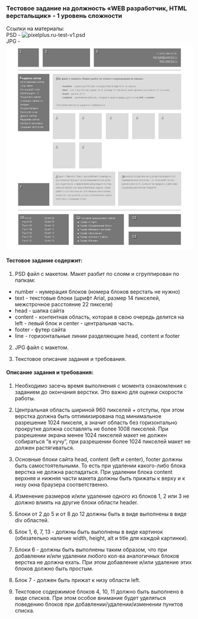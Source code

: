 ### Тестовое задание на должность «WEB разработчик, HTML верстальщик» - 1 уровень сложности

Ссылки на материалы:  
PSD - ![pixelplus.ru-test-v1.psd](pixelplus.ru-test-v1.psd)  
JPG - ![pixelplus.ru-test-v1.jpg](pixelplus.ru-test-v1.jpg)  


#### Тестовое задание содержит:

1. PSD файл с макетом. Макет разбит по слоям и сгруппирован по папкам:
 
* number - нумерация блоков (номера блоков верстать не нужно)  
* text - текстовые блоки (шрифт Arial, размер 14 пикселей, межстрочное расстояние 22 пикселя)  
* head - шапка сайта  
* content - контентная область, которая в свою очередь делится на left - левый блок и center - центральная часть.  
* footer - футер сайта  
* line - горизонтальные линии разделяющие head, content и footer  
 
2. JPG файл с макетом.
 
3. Текстовое описание задания и требования.
 
#### Описание задания и требования:
1. Необходимо засечь время выполнения с момента ознакомления с заданием до окончания верстки. Это важно для оценки скорости работы.  
2. Центральная область шириной 960 пикселей + отступы, при этом верстка должна быть оптимизирована под минимальное разрешение 1024 пикселя, а значит область без горизонтально прокрутке должна составлять не более 1008 пикселей. При разрешении экрана менее 1024 пикселей макет не должен собираться “в кучу”, при разрешении более 1024 пикселей макет не должен растягиваться.  

3. Основные блоки сайта head, content (left и center), footer должны быть самостоятельными. То есть при удалении какого-либо блока верстка не должна распадаться. При удалении блока content верхняя и нижняя части макета должны быть прижаты к верху и к низу окна браузера соответственно.  
 
4. Изменение размеров и/или удаление одного из блоков 1, 2 или 3 не должно влиять на другие блоки области header.
 
5. Блоки от 2 до 5 и от 8 до 12 должны быть в виде выполнены в виде div областей.

6. Блок 1, 6, 7, 13 - должны быть выполнены в виде картинок (обязательно наличие width, height, alt и title для каждой картинки).

7. Блоки 6 - должны быть выполнены таким образом, что при добавлении и/или удалении любого кол-ва аналогичных блоков верстка не должна ехать. При этом добавление и/или удаление этих блоков должно быть простым.
 
8. Блок 7 - должен быть прижат к низу области left.
 
9. Текстовое содержимое блоков 4, 10, 11 должно быть выполнено в виде списков. При этом особое внимание будет уделяться поведению блоков при добавлении/удалении/изменении пунктов списка.

